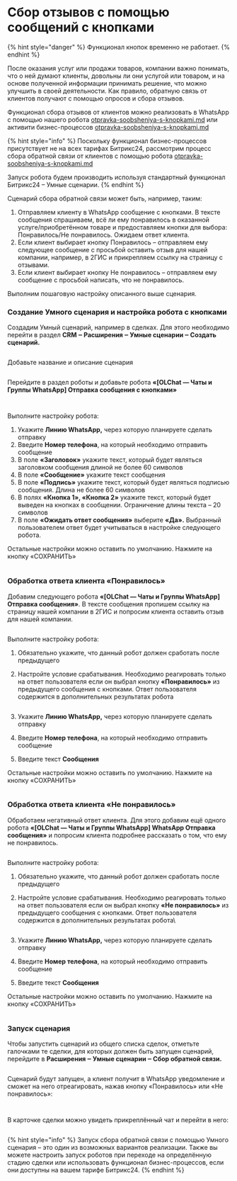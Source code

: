 # Сбор отзывов с помощью сообщений с кнопками

{% hint style="danger" %}
Функционал кнопок временно не работает.
{% endhint %}

После оказания услуг или продажи товаров, компании важно понимать, что о ней думают клиенты, довольны ли они услугой или товаром, и на основе полученной информации принимать решение, что можно улучшить в своей деятельности. Как правило, обратную связь от клиентов получают с помощью опросов и сбора отзывов.

Функционал сбора отзывов от клиентов можно реализовать в WhatsApp с помощью нашего робота [otpravka-soobsheniya-s-knopkami.md](../../roboty-i-aktiviti/roboty/otpravka-soobsheniya-s-knopkami.md "mention") или активити бизнес-процессов [otpravka-soobsheniya-s-knopkami.md](../../roboty-i-aktiviti/deistviya-aktiviti-biznes-processov/otpravka-soobsheniya-s-knopkami.md "mention")

{% hint style="info" %}
Поскольку функционал бизнес-процессов присутствует не на всех тарифах Битрикс24, рассмотрим процесс сбора обратной связи от клиентов с помощью робота [otpravka-soobsheniya-s-knopkami.md](../../roboty-i-aktiviti/roboty/otpravka-soobsheniya-s-knopkami.md "mention")

Запуск робота будем производить используя стандартный функционал Битрикс24 – Умные сценарии.
{% endhint %}

Сценарий сбора обратной связи может быть, например, таким:

1. Отправляем клиенту в WhatsApp сообщение с кнопками. В тексте сообщения спрашиваем, всё ли ему понравилось в оказанной услуге/приобретённом товаре и предоставляем кнопки для выбора: Понравилось/Не понравилось. Ожидаем ответ клиента.
2. Если клиент выбирает кнопку Понравилось – отправляем ему следующее сообщение с просьбой оставить отзыв для нашей компании, например, в 2ГИС и прикрепляем ссылку на страницу с отзывами.
3. Если клиент выбирает кнопку Не понравилось – отправляем ему сообщение с просьбой написать, что не понравилось.

Выполним пошаговую настройку описанного выше сценария.

### Создание Умного сценария и настройка робота с кнопками

Создадим Умный сценарий, например в сделках. Для этого необходимо перейти в раздел **CRM ‒ Расширения ‒ Умные сценарии ‒ Создать сценарий.**

<figure><img src="../../.gitbook/assets/image (796).png" alt=""><figcaption></figcaption></figure>

Добавьте название и описание сценария

<figure><img src="../../.gitbook/assets/image (505).png" alt=""><figcaption></figcaption></figure>

Перейдите в раздел роботы и добавьте робота **«\[OLChat — Чаты и Группы WhatsApp] Отправка сообщения с кнопками»**

<figure><img src="../../.gitbook/assets/image (858).png" alt=""><figcaption></figcaption></figure>

<figure><img src="../../.gitbook/assets/image (517).png" alt=""><figcaption></figcaption></figure>

Выполните настройку робота:

1. Укажите **Линию WhatsApp,** через которую планируете сделать отправку
2. Введите **Номер телефона**, на который необходимо отправить сообщение
3. В поле **«Заголовок»** укажите текст, который будет являться заголовком сообщения длиной не более 60 символов
4. В поле **«Сообщение»** укажите текст сообщения
5. В поле **«Подпись»** укажите текст, который будет являться подписью сообщения. Длина не более 60 символов
6. В полях **«Кнопка 1», «Кнопка 2»** укажите текст, который будет выведен на кнопках в сообщении. Ограничение длины текста – 20 символов
7. В поле **«Ожидать ответ сообщения»** выберите **«Да».** Выбранный пользователем ответ будет учитываться в настройке следующего робота.

Остальные настройки можно оставить по умолчанию. Нажмите на кнопку «СОХРАНИТЬ»

<figure><img src="../../.gitbook/assets/image (532).png" alt=""><figcaption></figcaption></figure>

### Обработка ответа клиента «Понравилось»

Добавим следующего робота **«\[OLChat — Чаты и Группы WhatsApp] Отправка сообщения»**. В тексте сообщения пропишем ссылку на страницу нашей компании в 2ГИС и попросим клиента оставить отзыв для нашей компании.

<figure><img src="../../.gitbook/assets/image (501).png" alt=""><figcaption></figcaption></figure>

Выполните настройку робота:

1. Обязательно укажите, что данный робот должен сработать после предыдущего
2.  Настройте условие срабатывания. Необходимо реагировать только на ответ пользователя если он выбрал кнопку **«Понравилось»** из предыдущего сообщения с кнопками. Ответ пользователя содержится в дополнительных результатах робота

    <figure><img src="../../.gitbook/assets/image (687).png" alt=""><figcaption></figcaption></figure>
3. Укажите **Линию WhatsApp,** через которую планируете сделать отправку
4. Введите **Номер телефона**, на который необходимо отправить сообщение
5. Введите текст **Сообщения**

Остальные настройки можно оставить по умолчанию. Нажмите на кнопку «СОХРАНИТЬ»

<figure><img src="../../.gitbook/assets/image (274).png" alt=""><figcaption></figcaption></figure>

### Обработка ответа клиента «Не понравилось»

Обработаем негативный ответ клиента. Для этого добавим ещё одного робота **«\[OLChat — Чаты и Группы WhatsApp] WhatsApp Отправка сообщения»** и попросим клиента подробнее рассказать о том, что ему не понравилось.

<figure><img src="../../.gitbook/assets/image (707).png" alt=""><figcaption></figcaption></figure>

Выполните настройку робота:

1. Обязательно укажите, что данный робот должен сработать после предыдущего
2.  Настройте условие срабатывания. Необходимо реагировать только на ответ пользователя если он выбрал кнопку **«Не понравилось»** из предыдущего сообщения с кнопками. Ответ пользователя содержится в дополнительных результатах робота\


    <figure><img src="../../.gitbook/assets/image (516).png" alt=""><figcaption></figcaption></figure>
3. Укажите **Линию WhatsApp,** через которую планируете сделать отправку
4. Введите **Номер телефона**, на который необходимо отправить сообщение
5. Введите текст **Сообщения**

Остальные настройки можно оставить по умолчанию. Нажмите на кнопку «СОХРАНИТЬ»

<figure><img src="../../.gitbook/assets/image (623).png" alt=""><figcaption></figcaption></figure>

### Запуск сценария

Чтобы запустить сценарий из общего списка сделок, отметьте галочками те сделки, для которых должен быть запущен сценарий, перейдите в **Расширения ‒ Умные сценарии ‒ Сбор обратной связи.**

<figure><img src="../../.gitbook/assets/image (349).png" alt=""><figcaption></figcaption></figure>

Сценарий будут запущен, а клиент получит в WhatsApp уведомление и сможет на него отреагировать, нажав кнопку «Понравилось» или «Не понравилось»:

<figure><img src="../../.gitbook/assets/image (669).png" alt=""><figcaption></figcaption></figure>

<figure><img src="../../.gitbook/assets/image (190).png" alt=""><figcaption></figcaption></figure>

В карточке сделки можно увидеть прикреплённый чат и перейти в него:

<figure><img src="../../.gitbook/assets/image (275).png" alt=""><figcaption></figcaption></figure>

{% hint style="info" %}
Запуск сбора обратной связи с помощью Умного сценария – это один из возможных вариантов реализации. Также вы можете настроить запуск роботов при переходе на определённую стадию сделки или использовать функционал бизнес-процессов, если они доступны на вашем тарифе Битрикс24.
{% endhint %}
